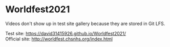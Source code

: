 # Worldfest2021

Videos don't show up in test site gallery because they are stored in Git LFS.

Test site: https://david31415926.github.io/Worldfest2021/ <br/>
Official site: http://worldfest.chsnhs.org/index.html
